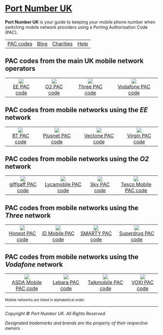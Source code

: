 # [Port Number UK](https://www.portnumber.co.uk/ "Port Number UK")

**Port Number UK** is your guide to keeping your mobile phone number when switching mobile network providers using a Porting Authorisation Code (PAC).

<table>
  <tr>
    <td align="center">
      <a href="https://www.portnumber.co.uk/pac-codes">PAC codes</a>
    </td>
    <td align="center">
      <a href="https://www.portnumber.co.uk/blog/">Blog</a>
    </td>
    <td align="center">
      <a href="https://www.portnumber.co.uk/charities">Charities</a>
    </td>
    <td align="center">
      <a href="https://www.portnumber.co.uk/help">Help</a>
    </td>
  </tr>
</table>

## PAC codes from the main UK mobile network operators

<table>
  <tr>
    <td align="center">
      <a href="https://www.portnumber.co.uk/transfer/mobile/from-EE-Mobile">
        <img src="https://cdn.portnumber.co.uk/images/merchants/EE.png">
        <br>EE PAC code
      </a>
    </td>
    <td align="center">
      <a href="https://www.portnumber.co.uk/transfer/mobile/from-O2">
        <img src="https://cdn.portnumber.co.uk/images/merchants/O2.png">
        <br>O2 PAC code
      </a>
    </td>
    <td align="center">
      <a href="https://www.portnumber.co.uk/transfer/mobile/from-Three">
        <img src="https://cdn.portnumber.co.uk/images/merchants/Three.png">
        <br>Three PAC code
      </a>
    </td>
    <td align="center">
      <a href="https://www.portnumber.co.uk/transfer/mobile/from-Vodafone">
        <img src="https://cdn.portnumber.co.uk/images/merchants/Vodafone.png">
        <br>Vodafone PAC code
      </a>
    </td>
  </tr>
</table>

## PAC codes from mobile networks using the *EE* network

<table>
  <tr>
    <td align="center">
      <a href="https://www.portnumber.co.uk/transfer/mobile/from-BT-Mobile">
        <img src="https://cdn.portnumber.co.uk/images/merchants/BT.png">
        <br>BT PAC code
      </a>
    </td>
    <td align="center">
      <a href="https://www.portnumber.co.uk/transfer/mobile/from-Plusnet-Mobile">
        <img src="https://cdn.portnumber.co.uk/images/merchants/Plusnet.png">
        <br>Plusnet PAC code
      </a>
    </td>
    <td align="center">
      <a href="https://www.portnumber.co.uk/transfer/mobile/from-Vectone-Mobile">
        <img src="https://cdn.portnumber.co.uk/images/merchants/Vectone-Mobile.png">
        <br>Vectone PAC code
      </a>
    </td>
    <td align="center">
      <a href="https://www.portnumber.co.uk/transfer/mobile/from-Virgin-Mobile">
        <img src="https://cdn.portnumber.co.uk/images/merchants/Virgin-Mobile.png">
        <br>Virgin PAC code
      </a>
    </td>
  </tr>
</table>

## PAC codes from mobile networks using the *O2* network

<table>
  <tr>
    <td align="center">
      <a href="https://www.portnumber.co.uk/transfer/mobile/from-giffgaff">
        <img src="https://cdn.portnumber.co.uk/images/merchants/giffgaff.png">
        <br>giffgaff PAC code
      </a>
    </td>
    <td align="center">
      <a href="https://www.portnumber.co.uk/transfer/mobile/from-Lycamobile">
        <img src="https://cdn.portnumber.co.uk/images/merchants/Lyca-Mobile.png">
        <br>Lycamobile PAC code
      </a>
    </td>
    <td align="center">
      <a href="https://www.portnumber.co.uk/transfer/mobile/from-Sky-Mobile">
        <img src="https://cdn.portnumber.co.uk/images/merchants/Sky.png">
        <br>Sky PAC code
      </a>
    </td>
    <td align="center">
      <a href="https://www.portnumber.co.uk/transfer/mobile/from-tesco-Mobile">
        <img src="https://cdn.portnumber.co.uk/images/merchants/tesco-Mobile.png">
        <br>Tesco Mobile PAC code
      </a>
    </td>
  </tr>
</table>

## PAC codes from mobile networks using the *Three* network

<table>
  <tr>
    <td align="center">
      <a href="https://www.portnumber.co.uk/transfer/mobile/from-Honest-Mobile">
        <img src="https://cdn.portnumber.co.uk/images/merchants/Honest-Mobile.png">
        <br>Honest PAC code
      </a>
    </td>
    <td align="center">
      <a href="https://www.portnumber.co.uk/transfer/mobile/from-iD-Mobile">
        <img src="https://cdn.portnumber.co.uk/images/merchants/iD-Mobile.png">
        <br>iD Mobile PAC code
      </a>
    </td>
    <td align="center">
      <a href="https://www.portnumber.co.uk/transfer/mobile/from-SMARTY">
        <img src="https://cdn.portnumber.co.uk/images/merchants/SMARTY.png">
        <br>SMARTY PAC code
      </a>
    </td>
    <td align="center">
      <a href="https://www.portnumber.co.uk/transfer/mobile/from-Superdrug-Mobile">
        <img src="https://cdn.portnumber.co.uk/images/merchants/Superdrug-Mobile.png">
        <br>Superdrug PAC code
      </a>
    </td>
  </tr>
</table>

## PAC codes from mobile networks using the *Vodafone* network

<table>
  <tr>
    <td align="center">
      <a href="https://www.portnumber.co.uk/transfer/mobile/from-ASDA-Mobile">
        <img src="https://cdn.portnumber.co.uk/images/merchants/ASDA-Mobile.png">
        <br>ASDA Mobile PAC code
      </a>
    </td>
    <td align="center">
      <a href="https://www.portnumber.co.uk/transfer/mobile/from-Lebara-Mobile">
        <img src="https://cdn.portnumber.co.uk/images/merchants/Lebara-Mobile.png">
        <br>Lebara PAC code
      </a>
    </td>
    <td align="center">
      <a href="https://www.portnumber.co.uk/transfer/mobile/from-Talkmobile">
        <img src="https://cdn.portnumber.co.uk/images/merchants/Talkmobile.png">
        <br>Talkmobile PAC code
      </a>
    </td>
    <td align="center">
      <a href="https://www.portnumber.co.uk/transfer/mobile/from-VOXI">
        <img src="https://cdn.portnumber.co.uk/images/merchants/VOXI.png">
        <br>VOXI PAC code
      </a>
    </td>
  </tr>
</table>

<sub>Mobile networks are listed in alphabetical order.</sub>

---

*Copyright © Port Number UK. All Rights Reserved.*

*Designated trademarks and brands are the property of their respective owners.*
